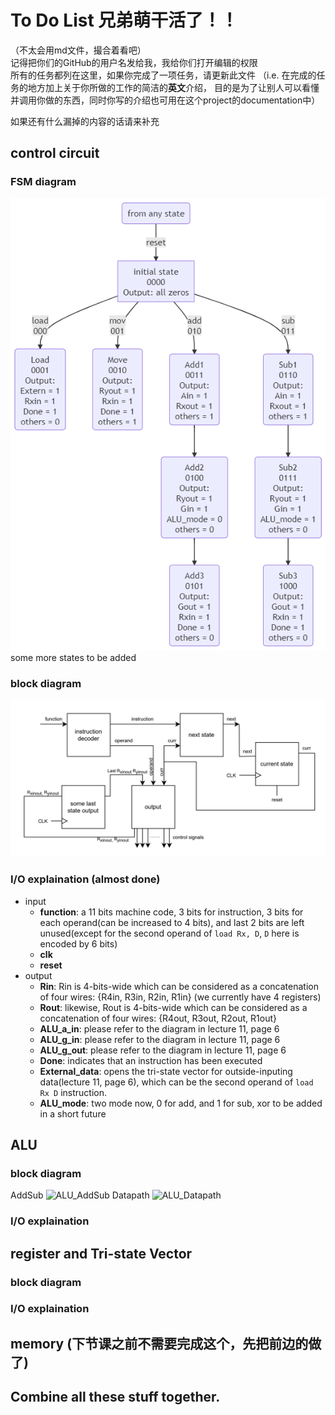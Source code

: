 # To Do List 兄弟萌干活了！！
（不太会用md文件，撮合着看吧）  
记得把你们的GitHub的用户名发给我，我给你们打开编辑的权限  
所有的任务都列在这里，如果你完成了一项任务，请更新此文件 （i.e. 在完成的任务的地方加上关于你所做的工作的简洁的**英文**介绍，
目的是为了让别人可以看懂并调用你做的东西，同时你写的介绍也可用在这个project的documentation中）  

如果还有什么漏掉的内容的话请来补充

## control circuit
### FSM diagram
![control circuit FSM](control_circuit/control_circuit_FSM.png)  
some more states to be added

### block diagram
![control circuit block diagram](control_circuit/control_circuit_diagram.jpg)

### I/O explaination (almost done)
- input
  - **function**: a 11 bits machine code, 3 bits for instruction, 3 bits for each operand(can be increased to 4 bits), and last 2 bits are left unused(except for the second operand of `load Rx, D`, `D` here is encoded by 6 bits)
  - **clk**
  - **reset**
- output
  - **Rin**: Rin is 4-bits-wide which can be considered as a concatenation of four wires: {R4in, R3in, R2in, R1in} (we currently have 4 registers)
  - **Rout**: likewise, Rout is 4-bits-wide which can be considered as a concatenation of four wires: {R4out, R3out, R2out,     R1out}
  - **ALU_a_in**: please refer to the diagram in lecture 11, page 6
  - **ALU_g_in**: please refer to the diagram in lecture 11, page 6
  - **ALU_g_out**: please refer to the diagram in lecture 11, page 6
  - **Done**: indicates that an instruction has been executed
  - **External_data**: opens the tri-state vector for outside-inputing data(lecture 11, page 6), which can be the second operand of `load Rx D` instruction.
  - **ALU_mode**: two mode now, 0 for add, and 1 for sub, xor to be added in a short future

## ALU
### block diagram
AddSub
![ALU_AddSub](ALU_AddSub.jpg)
Datapath
![ALU_Datapath](ALU_Datapath.jpg)
### I/O explaination

## register and Tri-state Vector
### block diagram
### I/O explaination

## memory (下节课之前不需要完成这个，先把前边的做了)

## Combine all these stuff together.
